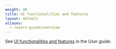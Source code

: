 ```yaml
---
weight: 40
title: UI functionalities and features
layout: default
aliases:
  - /users-guide/overview
---
```


See [UI functionalities and features](/users-guide/getting-started/#gui-features) in the *User guide*.
